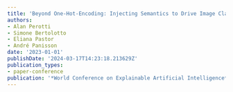 ```yaml
---
title: 'Beyond One-Hot-Encoding: Injecting Semantics to Drive Image Classifiers'
authors:
- Alan Perotti
- Simone Bertolotto
- Eliana Pastor
- André Panisson
date: '2023-01-01'
publishDate: '2024-03-17T14:23:18.213629Z'
publication_types:
- paper-conference
publication: '*World Conference on Explainable Artificial Intelligence*'
---
```

